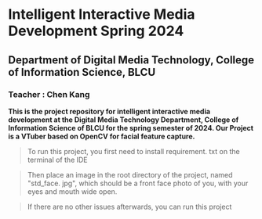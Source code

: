 # Intelligent Interactive Media Development Spring 2024

## Department of Digital Media Technology, College of Information Science, BLCU

### Teacher : Chen Kang 

**This is the project repository for intelligent interactive media development at the Digital Media Technology Department, College of Information Science of BLCU for the spring semester of 2024. Our Project is a VTuber based on OpenCV for facial feature capture.**



> To run this project, you first need to install requirement. txt on the terminal of the IDE

> Then place an image in the root directory of the project, named "std_face. jpg", which should be a front face photo of you, with your eyes and mouth wide open.

> If there are no other issues afterwards, you can run this project
